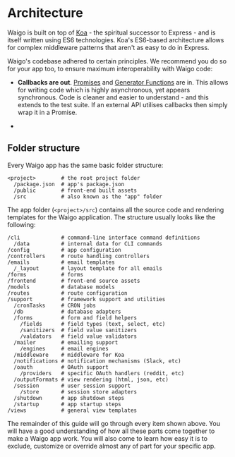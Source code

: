 # Architecture

Waigo is built on top of [Koa](http://koajs.com) -  the spiritual successor to Express - and is itself written using ES6 technologies. Koa's ES6-based architecture allows for complex middleware patterns that aren't as easy to do in Express. 

Waigo's codebase adhered to certain principles. We recommend you do so for your app too, to ensure maximum interoperability with Waigo code:

* **Callbacks are out**. [Promises](https://developer.mozilla.org/en/docs/Web/JavaScript/Reference/Global_Objects/Promise) and [Generator Functions](https://developer.mozilla.org/en-US/docs/Web/JavaScript/Reference/Statements/function*) are in. This allows for writing code which is highly asynchronous, yet appears synchronous. Code is cleaner and easier to understand - and this extends to the test suite. If an external API utilises callbacks then simply wrap it in a Promise.

* 

## Folder structure

Every Waigo app has the same basic folder structure:

```
<project>        # the root project folder
  /package.json  # app's package.json
  /public        # front-end built assets
  /src           # also known as the "app" folder
```

The app folder (`<project>/src`) contains all the source code and rendering templates for the Waigo application. The structure usually looks like the following:

```
/cli             # command-line interface command definitions
  /data          # internal data for CLI commands
/config          # app configuration
/controllers     # route handling controllers
/emails          # email templates
  /_layout       # layout template for all emails
/forms           # forms
/frontend        # front-end source assets
/models          # database models
/routes          # route configuration
/support         # framework support and utilities
  /cronTasks     # CRON jobs
  /db            # database adapters
  /forms         # form and field helpers
    /fields      # field types (text, select, etc)
    /sanitizers  # field value sanitizers
    /valdators   # field value validators
  /mailer        # emailing support
    /engines     # email engines
  /middleware    # middleware for Koa
  /notifications # notification mechanisms (Slack, etc)
  /oauth         # OAuth support
    /providers   # specific OAuth handlers (reddit, etc)
  /outputFormats # view rendering (html, json, etc)
  /session       # user session support
    /store       # session store adapters
  /shutdown      # app shutdown steps
  /startup       # app startup steps
/views           # general view templates
```

The remainder of this guide will go through every item shown above. You will have a good understanding of how all these parts come together to make a Waigo app work. You will also come to learn how easy it is to exclude, customize or override almost any of part for your specific app.
